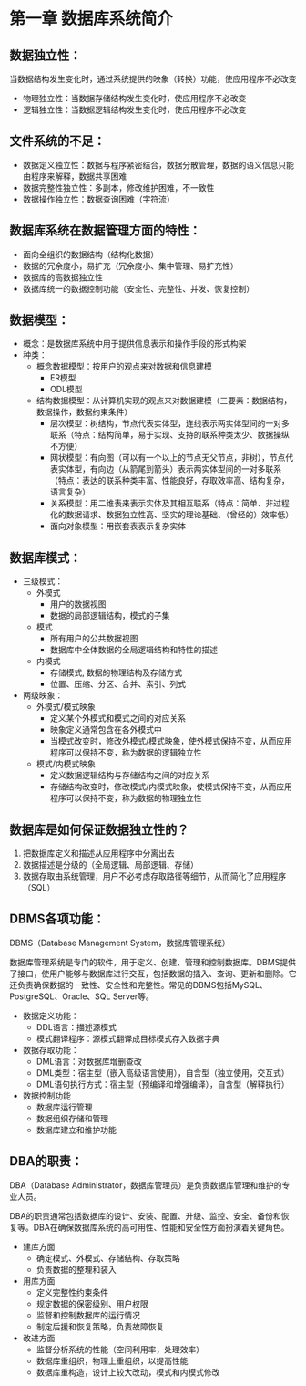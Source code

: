 # 第一章 数据库系统简介

## **数据独立性：**

当数据结构发生变化时，通过系统提供的映象（转换）功能，使应用程序不必改变

- 物理独立性：当数据存储结构发生变化时，使应用程序不必改变
- 逻辑独立性：当数据逻辑结构发生变化时，使应用程序不必改变

## **文件系统的不足：**

- 数据定义独立性：数据与程序紧密结合，数据分散管理，数据的语义信息只能由程序来解释，数据共享困难
- 数据完整性独立性：多副本，修改维护困难，不一致性
- 数据操作独立性：数据查询困难（字符流）

## **数据库系统在数据管理方面的特性：**

- 面向全组织的数据结构（结构化数据）
- 数据的冗余度小，易扩充（冗余度小、集中管理、易扩充性）
- 数据库的高数据独立性
- 数据库统一的数据控制功能（安全性、完整性、并发、恢复控制）

## **数据模型：**

- 概念：是数据库系统中用于提供信息表示和操作手段的形式构架
- 种类：
    - 概念数据模型：按用户的观点来对数据和信息建模
        - ER模型
        - ODL模型
    - 结构数据模型：从计算机实现的观点来对数据建模（三要素：数据结构，数据操作，数据约束条件）
        - 层次模型：树结构，节点代表实体型，连线表示两实体型间的一对多联系（特点：结构简单，易于实现、支持的联系种类太少、数据操纵不方便）
        - 网状模型：有向图（可以有一个以上的节点无父节点，非树），节点代表实体型，有向边（从箭尾到箭头）表示两实体型间的一对多联系（特点：表达的联系种类丰富、性能良好，存取效率高、结构复杂，语言复杂）
        - 关系模型：用二维表来表示实体及其相互联系（特点：简单、非过程化的数据请求、数据独立性高、坚实的理论基础、（曾经的）效率低）
        - 面向对象模型：用嵌套表表示复杂实体

## **数据库模式：**

- 三级模式：
    - 外模式
        - 用户的数据视图
        - 数据的局部逻辑结构，模式的子集
    - 模式
        - 所有用户的公共数据视图
        - 数据库中全体数据的全局逻辑结构和特性的描述
    - 内模式
        - 存储模式, 数据的物理结构及存储方式
        - 位置、压缩、分区、合并、索引、列式
- 两级映象：
    - 外模式/模式映象
        - 定义某个外模式和模式之间的对应关系
        - 映象定义通常包含在各外模式中
        - 当模式改变时，修改外模式/模式映象，使外模式保持不变，从而应用程序可以保持不变，称为数据的逻辑独立性
    - 模式/内模式映象
        - 定义数据逻辑结构与存储结构之间的对应关系
        - 存储结构改变时，修改模式/内模式映象，使模式保持不变，从而应用程序可以保持不变，称为数据的物理独立性

## 数据库是如何保证数据独立性的？

1. 把数据库定义和描述从应用程序中分离出去
2. 数据描述是分级的（全局逻辑、局部逻辑、存储）
3. 数据存取由系统管理，用户不必考虑存取路径等细节，从而简化了应用程序（SQL）

## **DBMS各项功能：**

DBMS（Database Management System，数据库管理系统）

数据库管理系统是专门的软件，用于定义、创建、管理和控制数据库。DBMS提供了接口，使用户能够与数据库进行交互，包括数据的插入、查询、更新和删除。它还负责确保数据的一致性、安全性和完整性。常见的DBMS包括MySQL、PostgreSQL、Oracle、SQL Server等。

- 数据定义功能：
    - DDL语言：描述源模式
    - 模式翻译程序：源模式翻译成目标模式存入数据字典
- 数据存取功能：
    - DML语言：对数据库增删查改
    - DML类型：宿主型（嵌入高级语言使用），自含型（独立使用，交互式）
    - DML语句执行方式：宿主型（预编译和增强编译），自含型（解释执行）
- 数据控制功能
    - 数据库运行管理
    - 数据组织存储和管理
    - 数据库建立和维护功能

## **DBA的职责：**

DBA（Database Administrator，数据库管理员）是负责数据库管理和维护的专业人员。

DBA的职责通常包括数据库的设计、安装、配置、升级、监控、安全、备份和恢复等。DBA在确保数据库系统的高可用性、性能和安全性方面扮演着关键角色。

- 建库方面
    - 确定模式、外模式、存储结构、存取策略
    - 负责数据的整理和装入
- 用库方面
    - 定义完整性约束条件
    - 规定数据的保密级别、用户权限
    - 监督和控制数据库的运行情况
    - 制定后援和恢复策略，负责故障恢复
- 改进方面
    - 监督分析系统的性能（空间利用率，处理效率）
    - 数据库重组织，物理上重组织，以提高性能
    - 数据库重构造，设计上较大改动，模式和内模式修改

